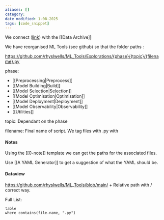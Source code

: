 ```yaml
---
aliases: []
category:
date modified: 1-08-2025
tags: [code_snippet]
---
```

We connect ([link](https://github.com/rhyslwells/ML_Tools)) with the [[Data Archive]]

We have reorganised ML Tools (see github) so that the folder paths :

https://github.com/rhyslwells/ML_Tools/Explorations/{phase}/{topic}/{filename}.py

phase:
- [[Preprocessing|Preprocess]]
- [[Model Building|Build]]
- [[Model Selection|Selection]]
- [[Model Optimisation|Optimisation]]
- [[Model Deployment|Deployment]]
- [[Model Observability|Observability]]
- [[Utilities]]

topic: Dependant on the phase

filename: Final name of script. We tag files with .py with 
#### Notes

Using the [[0-note]] template we can get the paths for the associated files.

Use [[A YAML Generator]] to get a suggestion of what the YAML should be.

#### Dataview

https://github.com/rhyslwells/ML_Tools/blob/main/
+
Relative path with / correct way.

Full List:
```dataview
table
where contains(file.name, ".py")
```


